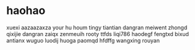 # haohao
xuexi
aazaazaxza
your hu houm
tingy
tiantian
dangran
meiwent
zhongd
qixijie
dangran
zaiqx
zenmeuih
rooty
ttfds
liqi786
haodegf
fengtxd
bixud
antianx
wuguo
luodij
huoga
paomqd
hfdffg
wangxing
rouyan
